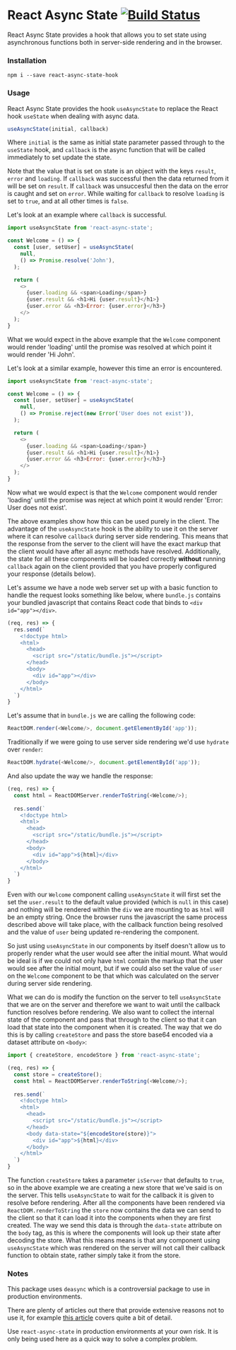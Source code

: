 # React Async State [![Build Status](https://travis-ci.org/kainbozzetto/react-async-state.svg?branch=master)](https://travis-ci.org/kainbozzetto/react-async-state)

React Async State provides a hook that allows you to set state using asynchronous functions both in server-side rendering and in the browser.

### Installation

```
npm i --save react-async-state-hook
```

### Usage

React Async State provides the hook `useAsyncState` to replace the React hook `useState` when dealing with async data.

```javascript
useAsyncState(initial, callback)
```

Where `initial` is the same as initial state parameter passed through to the `useState` hook, and `callback` is the async function that will be called immediately to set update the state.

Note that the value that is set on state is an object with the keys `result`, `error` and `loading`. If `callback` was successful then the data returned from it will be set on `result`. If `callback` was unsuccesful then the data on the error is caught and set on `error`. While waiting for `callback` to resolve `loading` is set to `true`, and at all other times is `false`.

Let's look at an example where `callback` is successful.

```javascript
import useAsyncState from 'react-async-state';

const Welcome = () => {
  const [user, setUser] = useAsyncState(
    null,
    () => Promise.resolve('John'),
  );

  return (
    <>
      {user.loading && <span>Loading</span>}
      {user.result && <h1>Hi {user.result}</h1>}
      {user.error && <h3>Error: {user.error}</h3>}
    </>
  );
}
```

What we would expect in the above example that the `Welcome` component would render 'loading' until the promise was resolved at which point it would render 'Hi John'.

Let's look at a similar example, however this time an error is encountered.

```javascript
import useAsyncState from 'react-async-state';

const Welcome = () => {
  const [user, setUser] = useAsyncState(
    null,
    () => Promise.reject(new Error('User does not exist')),
  );

  return (
    <>
      {user.loading && <span>Loading</span>}
      {user.result && <h1>Hi {user.result}</h1>}
      {user.error && <h3>Error: {user.error}</h3>}
    </>
  );
}
```

Now what we would expect is that the `Welcome` component would render 'loading' until the promise was reject at which point it would render 'Error: User does not exist'.

The above examples show how this can be used purely in the client. The advantage of the `useAsyncState` hook is the ability to use it on the server where it can resolve `callback` during server side rendering. This means that the response from the server to the client will have the exact markup that the client would have after all async methods have resolved. Additionally, the state for all these components will be loaded correctly **without** running `callback` again on the client provided that you have properly configured your response (details below).

Let's assume we have a node web server set up with a basic function to handle the request looks something like below, where `bundle.js` contains your bundled javascript that contains React code that binds to `<div id="app"></div>`.

```javascript
(req, res) => {
  res.send(`
    <!doctype html>
    <html>
      <head>
        <script src="/static/bundle.js"></script>
      </head>
      <body>
        <div id="app"></div>
      </body>
    </html>
  `)
}
```

Let's assume that in `bundle.js` we are calling the following code:

```javascript
ReactDOM.render(<Welcome/>, document.getElementById('app'));
```

Traditionally if we were going to use server side rendering we'd use `hydrate` over `render`:

```javascript
ReactDOM.hydrate(<Welcome/>, document.getElementById('app'));
```

And also update the way we handle the response:

```javascript
(req, res) => {
  const html = ReactDOMServer.renderToString(<Welcome/>);
  
  res.send(`
    <!doctype html>
    <html>
      <head>
        <script src="/static/bundle.js"></script>
      </head>
      <body>
        <div id="app">${html}</div>
      </body>
    </html>
  `)
}
```

Even with our `Welcome` component calling `useAsyncState` it will first set the set the `user.result` to the default value provided (which is `null` in this case) and nothing will be rendered within the `div` we are mounting to as `html` will be an empty string. Once the browser runs the javascript the same process described above will take place, with the callback function being resolved and the value of `user` being updated re-rendering the component.

So just using `useAsyncState` in our components by itself doesn't allow us to properly render what the user would see after the initial mount. What would be ideal is if we could not only have `html` contain the markup that the user would see after the initial mount, but if we could also set the value of `user` on the `Welcome` component to be that which was calculated on the server during server side rendering.

What we can do is modify the function on the server to tell `useAsyncState` that we are on the server and therefore we want to wait until the callback function resolves before rendering. We also want to collect the internal state of the component and pass that through to the client so that it can load that state into the component when it is created. The way that we do this is by calling `createStore` and pass the store base64 encoded via a dataset attribute on `<body>`:

```javascript
import { createStore, encodeStore } from 'react-async-state';

(req, res) => {
  const store = createStore();
  const html = ReactDOMServer.renderToString(<Welcome/>);
  
  res.send(`
    <!doctype html>
    <html>
      <head>
        <script src="/static/bundle.js"></script>
      </head>
      <body data-state="${encodeStore(store)}">
        <div id="app">${html}</div>
      </body>
    </html>
  `)
}
```

The function `createStore` takes a parameter `isServer` that defaults to `true`, so in the above example we are creating a new store that we've said is on the server. This tells `useAsyncState` to wait for the callback it is given to resolve before rendering. After all the components have been rendered via `ReactDOM.renderToString` the `store` now contains the data we can send to the client so that it can load it into the components when they are first created. The way we send this data is through the `data-state` attribute on the `body` tag, as this is where the components will look up their state after decoding the store. What this means means is that any component using `useAsyncState` which was rendered on the server will not call their callback function to obtain state, rather simply take it from the store.

### Notes

This package uses `deasync` which is a controversial package to use in production environments.

There are plenty of articles out there that provide extensive reasons not to use it, for example [this article](https://joecreager.com/5-reasons-to-avoid-deasync-for-node-js/) covers quite a bit of detail.

Use `react-async-state` in production environments at your own risk. It is only being used here as a quick way to solve a complex problem.
